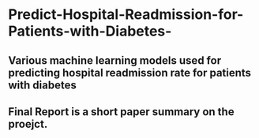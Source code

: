 # Predict-Hospital-Readmission-for-Patients-with-Diabetes-


## Various machine learning models used for predicting hospital readmission rate for patients with diabetes

## Final Report is a short paper summary on the proejct. 
